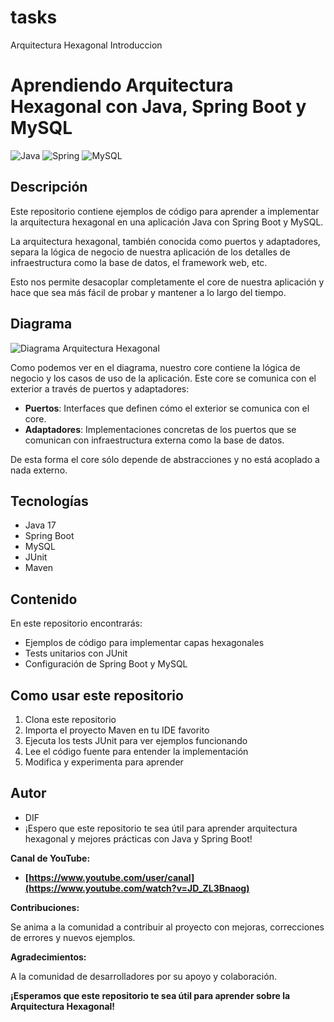 # tasks
Arquitectura Hexagonal Introduccion


# Aprendiendo Arquitectura Hexagonal con Java, Spring Boot y MySQL

![Java](https://img.shields.io/badge/java-%23ED8B00.svg?style=for-the-badge&logo=java&logoColor=white)
![Spring](https://img.shields.io/badge/spring-%236DB33F.svg?style=for-the-badge&logo=spring&logoColor=white)
![MySQL](https://img.shields.io/badge/mysql-%2300f.svg?style=for-the-badge&logo=mysql&logoColor=white)

## Descripción

Este repositorio contiene ejemplos de código para aprender a implementar la arquitectura hexagonal en una aplicación Java con Spring Boot y MySQL.

La arquitectura hexagonal, también conocida como puertos y adaptadores, separa la lógica de negocio de nuestra aplicación de los detalles de infraestructura como la base de datos, el framework web, etc. 

Esto nos permite desacoplar completamente el core de nuestra aplicación y hace que sea más fácil de probar y mantener a lo largo del tiempo.

## Diagrama

![Diagrama Arquitectura Hexagonal](hexagonal-architecture.png)

Como podemos ver en el diagrama, nuestro core contiene la lógica de negocio y los casos de uso de la aplicación. Este core se comunica con el exterior a través de puertos y adaptadores:

- **Puertos**: Interfaces que definen cómo el exterior se comunica con el core.
- **Adaptadores**: Implementaciones concretas de los puertos que se comunican con infraestructura externa como la base de datos. 

De esta forma el core sólo depende de abstracciones y no está acoplado a nada externo.

## Tecnologías

- Java 17
- Spring Boot
- MySQL
- JUnit
- Maven

## Contenido

En este repositorio encontrarás:

- Ejemplos de código para implementar capas hexagonales
- Tests unitarios con JUnit
- Configuración de Spring Boot y MySQL  

## Como usar este repositorio

1. Clona este repositorio
2. Importa el proyecto Maven en tu IDE favorito
3. Ejecuta los tests JUnit para ver ejemplos funcionando
4. Lee el código fuente para entender la implementación
5. Modifica y experimenta para aprender

## Autor

- DIF
- ¡Espero que este repositorio te sea útil para aprender arquitectura hexagonal y mejores prácticas con Java y Spring Boot!

**Canal de YouTube:**

* **[https://www.youtube.com/user/canal](https://www.youtube.com/watch?v=JD_ZL3Bnaog)**



**Contribuciones:**

Se anima a la comunidad a contribuir al proyecto con mejoras, correcciones de errores y nuevos ejemplos.




**Agradecimientos:**

A la comunidad de desarrolladores por su apoyo y colaboración.

**¡Esperamos que este repositorio te sea útil para aprender sobre la Arquitectura Hexagonal!**


